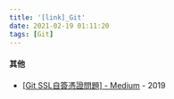 ```yaml
---
title: '[link]_Git'
date: 2021-02-19 01:11:20
tags: [Git]
---
```


#### 其他
  - [[Git SSL自簽憑證問題] - Medium](https://medium.com/@alex_cheng_9527/git-%E8%87%AA%E7%B0%BD%E6%86%91%E8%AD%89%E5%95%8F%E9%A1%8C-self-signed-certificate-1ebba5eaf61c) - 2019